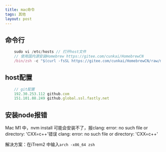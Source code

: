 ```yaml
---
title: mac命令
tags: 其他
layout: post
---
```


## 命令行

```JavaScript
    sudo vi /etc/hosts // 打开host文件
    // 使用国内源安装Homebrew https://gitee.com/cunkai/HomebrewCN
    /bin/zsh -c "$(curl -fsSL https://gitee.com/cunkai/HomebrewCN/raw/master/Homebrew.sh)"

```

## host配置

```JavaScript
    // git配置
    192.30.253.112 github.com
    151.101.88.249 github.global.ssl.fastly.net
```

## 安装node报错

Mac M1 中，nvm install 可能会安装不了，报clang: error: no such file or directory: 'CXX=c++'错误
clang: error: no such file or directory: 'CXX=c++'

解决方案：在iTrem2 中输入`arch -x86_64 zsh`
